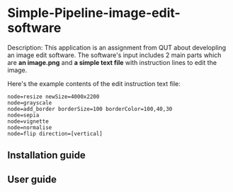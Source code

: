 # Simple-Pipeline-image-edit-software

Description: This application is an assignment from QUT about developling an image edit software. The software's input includes 2 main parts which are **an image.png** and **a simple text file** with instruction lines to edit the image.

Here's the example contents of the edit instruction text file:

```
node=resize newSize=4000x2200
node=grayscale
node=add_border borderSize=100 borderColor=100,40,30
node=sepia
node=vignette
node=normalise
node=flip direction=[vertical]
```

## Installation guide

## User guide
